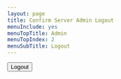 ```yaml
---
layout: page
title: Confirm Server Admin Logout
menuInclude: yes
menuTopTitle: Admin
menuTopIndex: 2
menuSubTitle: Logout
---
```

<div class="centered-buttons" style="margin-top:1em">
    <form method="post" action="/serveradmin/command/logout">
        <button type="submit">Logout</button>
    </form>
</div>

